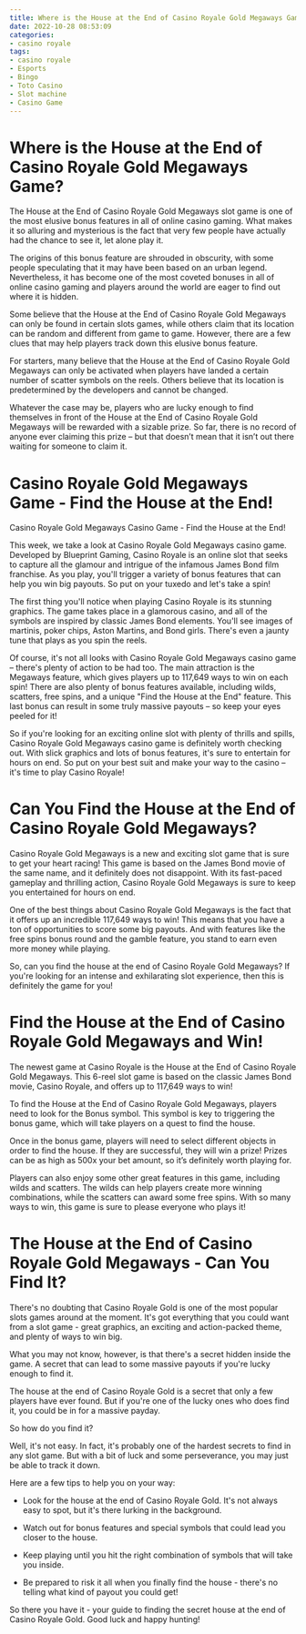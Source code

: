 ```yaml
---
title: Where is the House at the End of Casino Royale Gold Megaways Game
date: 2022-10-28 08:53:09
categories:
- casino royale
tags:
- casino royale
- Esports
- Bingo
- Toto Casino
- Slot machine
- Casino Game
---
```



#  Where is the House at the End of Casino Royale Gold Megaways Game?

The House at the End of Casino Royale Gold Megaways slot game is one of the most elusive bonus features in all of online casino gaming. What makes it so alluring and mysterious is the fact that very few people have actually had the chance to see it, let alone play it.

The origins of this bonus feature are shrouded in obscurity, with some people speculating that it may have been based on an urban legend. Nevertheless, it has become one of the most coveted bonuses in all of online casino gaming and players around the world are eager to find out where it is hidden.

Some believe that the House at the End of Casino Royale Gold Megaways can only be found in certain slots games, while others claim that its location can be random and different from game to game. However, there are a few clues that may help players track down this elusive bonus feature.

For starters, many believe that the House at the End of Casino Royale Gold Megaways can only be activated when players have landed a certain number of scatter symbols on the reels. Others believe that its location is predetermined by the developers and cannot be changed.

Whatever the case may be, players who are lucky enough to find themselves in front of the House at the End of Casino Royale Gold Megaways will be rewarded with a sizable prize. So far, there is no record of anyone ever claiming this prize – but that doesn’t mean that it isn’t out there waiting for someone to claim it.

#  Casino Royale Gold Megaways Game - Find the House at the End!

Casino Royale Gold Megaways Casino Game - Find the House at the End!

This week, we take a look at Casino Royale Gold Megaways casino game. Developed by Blueprint Gaming, Casino Royale is an online slot that seeks to capture all the glamour and intrigue of the infamous James Bond film franchise. As you play, you'll trigger a variety of bonus features that can help you win big payouts. So put on your tuxedo and let's take a spin!

The first thing you'll notice when playing Casino Royale is its stunning graphics. The game takes place in a glamorous casino, and all of the symbols are inspired by classic James Bond elements. You'll see images of martinis, poker chips, Aston Martins, and Bond girls. There's even a jaunty tune that plays as you spin the reels.

Of course, it's not all looks with Casino Royale Gold Megaways casino game – there's plenty of action to be had too. The main attraction is the Megaways feature, which gives players up to 117,649 ways to win on each spin! There are also plenty of bonus features available, including wilds, scatters, free spins, and a unique "Find the House at the End" feature. This last bonus can result in some truly massive payouts – so keep your eyes peeled for it!

So if you're looking for an exciting online slot with plenty of thrills and spills, Casino Royale Gold Megaways casino game is definitely worth checking out. With slick graphics and lots of bonus features, it's sure to entertain for hours on end. So put on your best suit and make your way to the casino – it's time to play Casino Royale!

#  Can You Find the House at the End of Casino Royale Gold Megaways?

Casino Royale Gold Megaways is a new and exciting slot game that is sure to get your heart racing! This game is based on the James Bond movie of the same name, and it definitely does not disappoint. With its fast-paced gameplay and thrilling action, Casino Royale Gold Megaways is sure to keep you entertained for hours on end.

One of the best things about Casino Royale Gold Megaways is the fact that it offers up an incredible 117,649 ways to win! This means that you have a ton of opportunities to score some big payouts. And with features like the free spins bonus round and the gamble feature, you stand to earn even more money while playing.

So, can you find the house at the end of Casino Royale Gold Megaways? If you're looking for an intense and exhilarating slot experience, then this is definitely the game for you!

#  Find the House at the End of Casino Royale Gold Megaways and Win!

The newest game at Casino Royale is the House at the End of Casino Royale Gold Megaways. This 6-reel slot game is based on the classic James Bond movie, Casino Royale, and offers up to 117,649 ways to win!

To find the House at the End of Casino Royale Gold Megaways, players need to look for the Bonus symbol. This symbol is key to triggering the bonus game, which will take players on a quest to find the house.

Once in the bonus game, players will need to select different objects in order to find the house. If they are successful, they will win a prize! Prizes can be as high as 500x your bet amount, so it’s definitely worth playing for.

Players can also enjoy some other great features in this game, including wilds and scatters. The wilds can help players create more winning combinations, while the scatters can award some free spins. With so many ways to win, this game is sure to please everyone who plays it!

#  The House at the End of Casino Royale Gold Megaways - Can You Find It?

There's no doubting that Casino Royale Gold is one of the most popular slots games around at the moment. It's got everything that you could want from a slot game - great graphics, an exciting and action-packed theme, and plenty of ways to win big.

What you may not know, however, is that there's a secret hidden inside the game. A secret that can lead to some massive payouts if you're lucky enough to find it.

The house at the end of Casino Royale Gold is a secret that only a few players have ever found. But if you're one of the lucky ones who does find it, you could be in for a massive payday.

So how do you find it?

Well, it's not easy. In fact, it's probably one of the hardest secrets to find in any slot game. But with a bit of luck and some perseverance, you may just be able to track it down.

Here are a few tips to help you on your way:

- Look for the house at the end of Casino Royale Gold. It's not always easy to spot, but it's there lurking in the background.


- Watch out for bonus features and special symbols that could lead you closer to the house.

- Keep playing until you hit the right combination of symbols that will take you inside.

- Be prepared to risk it all when you finally find the house - there's no telling what kind of payout you could get!



So there you have it - your guide to finding the secret house at the end of Casino Royale Gold. Good luck and happy hunting!